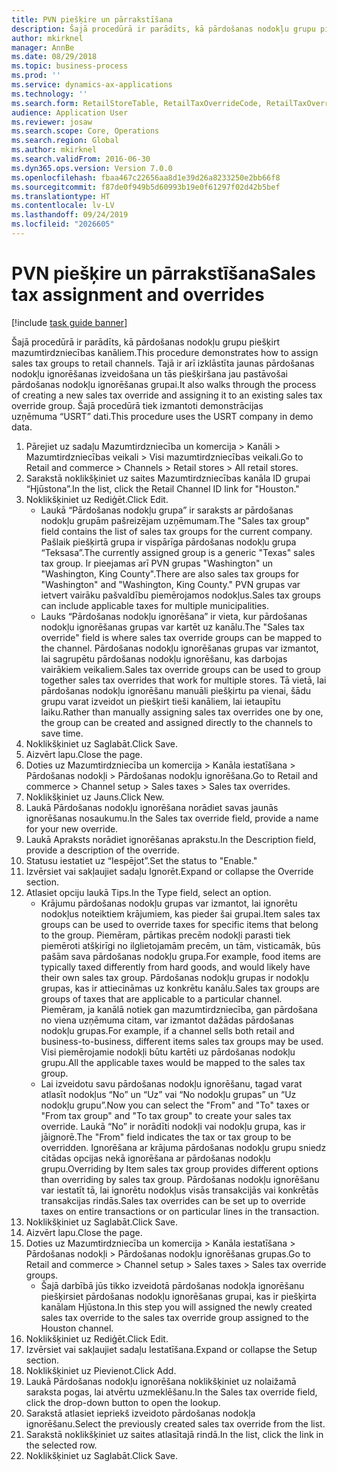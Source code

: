 ```yaml
---
title: PVN piešķire un pārrakstīšana
description: Šajā procedūrā ir parādīts, kā pārdošanas nodokļu grupu piešķirt mazumtirdzniecības kanāliem.
author: mkirknel
manager: AnnBe
ms.date: 08/29/2018
ms.topic: business-process
ms.prod: ''
ms.service: dynamics-ax-applications
ms.technology: ''
ms.search.form: RetailStoreTable, RetailTaxOverrideCode, RetailTaxOverrideGroup
audience: Application User
ms.reviewer: josaw
ms.search.scope: Core, Operations
ms.search.region: Global
ms.author: mkirknel
ms.search.validFrom: 2016-06-30
ms.dyn365.ops.version: Version 7.0.0
ms.openlocfilehash: fbaa467c22656aa8d1e39d26a8233250e2bb66f8
ms.sourcegitcommit: f87de0f949b5d60993b19e0f61297f02d42b5bef
ms.translationtype: HT
ms.contentlocale: lv-LV
ms.lasthandoff: 09/24/2019
ms.locfileid: "2026605"
---
```

# <a name="sales-tax-assignment-and-overrides"></a><span data-ttu-id="f1241-103">PVN piešķire un pārrakstīšana</span><span class="sxs-lookup"><span data-stu-id="f1241-103">Sales tax assignment and overrides</span></span>

[!include [task guide banner](../../includes/task-guide-banner.md)]

<span data-ttu-id="f1241-104">Šajā procedūrā ir parādīts, kā pārdošanas nodokļu grupu piešķirt mazumtirdzniecības kanāliem.</span><span class="sxs-lookup"><span data-stu-id="f1241-104">This procedure demonstrates how to assign sales tax groups to retail channels.</span></span> <span data-ttu-id="f1241-105">Tajā ir arī izklāstīta jaunas pārdošanas nodokļu ignorēšanas izveidošana un tās piešķiršana jau pastāvošai pārdošanas nodokļu ignorēšanas grupai.</span><span class="sxs-lookup"><span data-stu-id="f1241-105">It also walks through the process of creating a new sales tax override and assigning it to an existing sales tax override group.</span></span> <span data-ttu-id="f1241-106">Šajā procedūrā tiek izmantoti demonstrācijas uzņēmuma “USRT” dati.</span><span class="sxs-lookup"><span data-stu-id="f1241-106">This procedure uses the USRT company in demo data.</span></span>

1. <span data-ttu-id="f1241-107">Pārejiet uz sadaļu Mazumtirdzniecība un komercija > Kanāli > Mazumtirdzniecības veikali > Visi mazumtirdzniecības veikali.</span><span class="sxs-lookup"><span data-stu-id="f1241-107">Go to Retail and commerce > Channels > Retail stores > All retail stores.</span></span>
2. <span data-ttu-id="f1241-108">Sarakstā noklikšķiniet uz saites Mazumtirdzniecības kanāla ID grupai “Hjūstona”.</span><span class="sxs-lookup"><span data-stu-id="f1241-108">In the list, click the Retail Channel ID link for "Houston."</span></span>
3. <span data-ttu-id="f1241-109">Noklikšķiniet uz Rediģēt.</span><span class="sxs-lookup"><span data-stu-id="f1241-109">Click Edit.</span></span>
    * <span data-ttu-id="f1241-110">Laukā “Pārdošanas nodokļu grupa” ir saraksts ar pārdošanas nodokļu grupām pašreizējam uzņēmumam.</span><span class="sxs-lookup"><span data-stu-id="f1241-110">The "Sales tax group" field contains the list of sales tax groups for the current company.</span></span> <span data-ttu-id="f1241-111">Pašlaik piešķirtā grupa ir vispārīga pārdošanas nodokļu grupa “Teksasa”.</span><span class="sxs-lookup"><span data-stu-id="f1241-111">The currently assigned group is a generic "Texas" sales tax group.</span></span> <span data-ttu-id="f1241-112">Ir pieejamas arī PVN grupas "Washington" un "Washington, King County".</span><span class="sxs-lookup"><span data-stu-id="f1241-112">There are also sales tax groups for "Washington" and "Washington, King County."</span></span> <span data-ttu-id="f1241-113">PVN grupas var ietvert vairāku pašvaldību piemērojamos nodokļus.</span><span class="sxs-lookup"><span data-stu-id="f1241-113">Sales tax groups can include applicable taxes for multiple municipalities.</span></span>  
    * <span data-ttu-id="f1241-114">Lauks “Pārdošanas nodokļu ignorēšana” ir vieta, kur pārdošanas nodokļu ignorēšanas grupas var kartēt uz kanālu.</span><span class="sxs-lookup"><span data-stu-id="f1241-114">The "Sales tax override" field is where sales tax override groups can be mapped to the channel.</span></span> <span data-ttu-id="f1241-115">Pārdošanas nodokļu ignorēšanas grupas var izmantot, lai sagrupētu pārdošanas nodokļu ignorēšanu, kas darbojas vairākiem veikaliem.</span><span class="sxs-lookup"><span data-stu-id="f1241-115">Sales tax override groups can be used to group together sales tax overrides that work for multiple stores.</span></span> <span data-ttu-id="f1241-116">Tā vietā, lai pārdošanas nodokļu ignorēšanu manuāli piešķirtu pa vienai, šādu grupu varat izveidot un piešķirt tieši kanāliem, lai ietaupītu laiku.</span><span class="sxs-lookup"><span data-stu-id="f1241-116">Rather than manually assigning sales tax overrides one by one, the group can be created and assigned directly to the channels to save time.</span></span>  
4. <span data-ttu-id="f1241-117">Noklikšķiniet uz Saglabāt.</span><span class="sxs-lookup"><span data-stu-id="f1241-117">Click Save.</span></span>
5. <span data-ttu-id="f1241-118">Aizvērt lapu.</span><span class="sxs-lookup"><span data-stu-id="f1241-118">Close the page.</span></span>
6. <span data-ttu-id="f1241-119">Doties uz Mazumtirdzniecība un komercija > Kanāla iestatīšana > Pārdošanas nodokļi > Pārdošanas nodokļu ignorēšana.</span><span class="sxs-lookup"><span data-stu-id="f1241-119">Go to Retail and commerce > Channel setup > Sales taxes > Sales tax overrides.</span></span>
7. <span data-ttu-id="f1241-120">Noklikšķiniet uz Jauns.</span><span class="sxs-lookup"><span data-stu-id="f1241-120">Click New.</span></span>
8. <span data-ttu-id="f1241-121">Laukā Pārdošanas nodokļu ignorēšana norādiet savas jaunās ignorēšanas nosaukumu.</span><span class="sxs-lookup"><span data-stu-id="f1241-121">In the Sales tax override field, provide a name for your new override.</span></span>
9. <span data-ttu-id="f1241-122">Laukā Apraksts norādiet ignorēšanas aprakstu.</span><span class="sxs-lookup"><span data-stu-id="f1241-122">In the Description field, provide a description of the override.</span></span>
10. <span data-ttu-id="f1241-123">Statusu iestatiet uz “Iespējot”.</span><span class="sxs-lookup"><span data-stu-id="f1241-123">Set the status to "Enable."</span></span>
11. <span data-ttu-id="f1241-124">Izvērsiet vai sakļaujiet sadaļu Ignorēt.</span><span class="sxs-lookup"><span data-stu-id="f1241-124">Expand or collapse the Override section.</span></span>
12. <span data-ttu-id="f1241-125">Atlasiet opciju laukā Tips.</span><span class="sxs-lookup"><span data-stu-id="f1241-125">In the Type field, select an option.</span></span>
    * <span data-ttu-id="f1241-126">Krājumu pārdošanas nodokļu grupas var izmantot, lai ignorētu nodokļus noteiktiem krājumiem, kas pieder šai grupai.</span><span class="sxs-lookup"><span data-stu-id="f1241-126">Item sales tax groups can be used to override taxes for specific items that belong to the group.</span></span> <span data-ttu-id="f1241-127">Piemēram, pārtikas precēm nodokļi parasti tiek piemēroti atšķirīgi no ilglietojamām precēm, un tām, visticamāk, būs pašām sava pārdošanas nodokļu grupa.</span><span class="sxs-lookup"><span data-stu-id="f1241-127">For example, food items are typically taxed differently from hard goods, and would likely have their own sales tax group.</span></span>     <span data-ttu-id="f1241-128">Pārdošanas nodokļu grupas ir nodokļu grupas, kas ir attiecināmas uz konkrētu kanālu.</span><span class="sxs-lookup"><span data-stu-id="f1241-128">Sales tax groups are groups of taxes that are applicable to a particular channel.</span></span> <span data-ttu-id="f1241-129">Piemēram, ja kanālā notiek gan mazumtirdzniecība, gan pārdošana no viena uzņēmuma citam, var izmantot dažādas pārdošanas nodokļu grupas.</span><span class="sxs-lookup"><span data-stu-id="f1241-129">For example, if a channel sells both retail and business-to-business, different items sales tax groups may be used.</span></span> <span data-ttu-id="f1241-130">Visi piemērojamie nodokļi būtu kartēti uz pārdošanas nodokļu grupu.</span><span class="sxs-lookup"><span data-stu-id="f1241-130">All the applicable taxes would be mapped to the sales tax group.</span></span>  
    * <span data-ttu-id="f1241-131">Lai izveidotu savu pārdošanas nodokļu ignorēšanu, tagad varat atlasīt nodokļus “No” un “Uz” vai “No nodokļu grupas” un “Uz nodokļu grupu”.</span><span class="sxs-lookup"><span data-stu-id="f1241-131">Now you can select the "From" and "To" taxes or "From tax group" and "To tax group" to create your sales tax override.</span></span>    <span data-ttu-id="f1241-132">Laukā “No” ir norādīti nodokļi vai nodokļu grupa, kas ir jāignorē.</span><span class="sxs-lookup"><span data-stu-id="f1241-132">The "From" field indicates the tax or tax group to be overridden.</span></span> <span data-ttu-id="f1241-133">Ignorēšana ar krājuma pārdošanas nodokļu grupu sniedz citādas opcijas nekā ignorēšana ar pārdošanas nodokļu grupu.</span><span class="sxs-lookup"><span data-stu-id="f1241-133">Overriding by Item sales tax group provides different options than overriding by sales tax group.</span></span>    <span data-ttu-id="f1241-134">Pārdošanas nodokļu ignorēšanu var iestatīt tā, lai ignorētu nodokļus visās transakcijās vai konkrētās transakcijas rindās.</span><span class="sxs-lookup"><span data-stu-id="f1241-134">Sales tax overrides can be set up to override taxes on entire transactions or on particular lines in the transaction.</span></span>  
13. <span data-ttu-id="f1241-135">Noklikšķiniet uz Saglabāt.</span><span class="sxs-lookup"><span data-stu-id="f1241-135">Click Save.</span></span>
14. <span data-ttu-id="f1241-136">Aizvērt lapu.</span><span class="sxs-lookup"><span data-stu-id="f1241-136">Close the page.</span></span>
15. <span data-ttu-id="f1241-137">Doties uz Mazumtirdzniecība un komercija > Kanāla iestatīšana > Pārdošanas nodokļi > Pārdošanas nodokļu ignorēšanas grupas.</span><span class="sxs-lookup"><span data-stu-id="f1241-137">Go to Retail and commerce > Channel setup > Sales taxes > Sales tax override groups.</span></span>
    * <span data-ttu-id="f1241-138">Šajā darbībā jūs tikko izveidotā pārdošanas nodokļa ignorēšanu piešķirsiet pārdošanas nodokļu ignorēšanas grupai, kas ir piešķirta kanālam Hjūstona.</span><span class="sxs-lookup"><span data-stu-id="f1241-138">In this step you will assigned the newly created sales tax override to the sales tax override group assigned to the Houston channel.</span></span>  
16. <span data-ttu-id="f1241-139">Noklikšķiniet uz Rediģēt.</span><span class="sxs-lookup"><span data-stu-id="f1241-139">Click Edit.</span></span>
17. <span data-ttu-id="f1241-140">Izvērsiet vai sakļaujiet sadaļu Iestatīšana.</span><span class="sxs-lookup"><span data-stu-id="f1241-140">Expand or collapse the Setup section.</span></span>
18. <span data-ttu-id="f1241-141">Noklikšķiniet uz Pievienot.</span><span class="sxs-lookup"><span data-stu-id="f1241-141">Click Add.</span></span>
19. <span data-ttu-id="f1241-142">Laukā Pārdošanas nodokļu ignorēšana noklikšķiniet uz nolaižamā saraksta pogas, lai atvērtu uzmeklēšanu.</span><span class="sxs-lookup"><span data-stu-id="f1241-142">In the Sales tax override field, click the drop-down button to open the lookup.</span></span>
20. <span data-ttu-id="f1241-143">Sarakstā atlasiet iepriekš izveidoto pārdošanas nodokļa ignorēšanu.</span><span class="sxs-lookup"><span data-stu-id="f1241-143">Select the previously created sales tax override from the list.</span></span>
21. <span data-ttu-id="f1241-144">Sarakstā noklikšķiniet uz saites atlasītajā rindā.</span><span class="sxs-lookup"><span data-stu-id="f1241-144">In the list, click the link in the selected row.</span></span>
22. <span data-ttu-id="f1241-145">Noklikšķiniet uz Saglabāt.</span><span class="sxs-lookup"><span data-stu-id="f1241-145">Click Save.</span></span>

